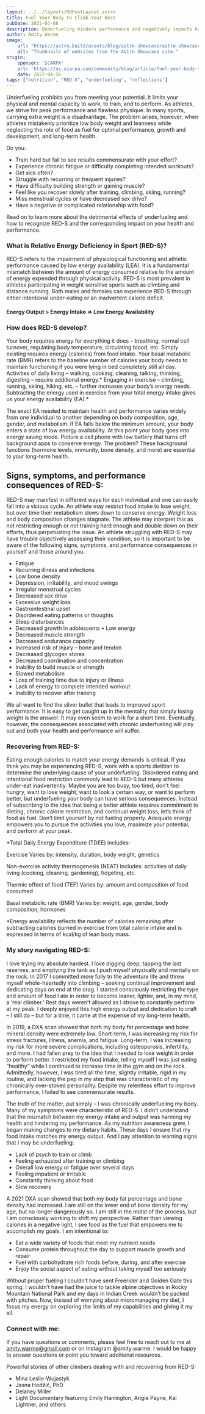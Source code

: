 ```yaml
---
layout: ../../layouts/MdPostLayout.astro
title: Fuel Your Body to Climb Your Best
pubDate: 2022-07-08
description: Underfueling hinders performance and negatively impacts health 
author: Amity Warme
image: 
    url: "https://astro.build/assets/blog/astro-showcase/astro-showcase-screenshot.jpg"
    alt: "Thumbnails of websites from the Astro Showcase site."
origin: 
    sponsor: 'SCARPA'
    url: 'https://us.scarpa.com/community/blog/article/fuel-your-body-to-climb-your-best'
    date: 2022-04-26
tags: ["nutrition", "RED-S", "underfueling", "reflections"]
---
```


Underfueling prohibits you from meeting your potential. It limits your physical and mental capacity to work, to train, and to perform. As athletes, we strive for peak performance and flawless physique. In many sports, carrying extra weight is a disadvantage. The problem arises, however, when athletes mistakenly prioritize low body weight and leanness while neglecting the role of food as fuel for optimal performance, growth and development, and long-term health.

Do you:

* Train hard but fail to see results commensurate with your effort?
* Experience chronic fatigue or difficulty completing intended workouts?
* Get sick often?
* Struggle with recurring or frequent injuries?
* Have difficulty building strength or gaining muscle?
* Feel like you recover slowly after training, climbing, skiing, running?
* Miss menstrual cycles or have decreased sex drive?
* Have a negative or complicated relationship with food?

Read on to learn more about the detrimental effects of underfueling and how to recognize RED-S and the corresponding impact on your health and performance.

### What is Relative Energy Deficiency in Sport (RED-S)?

RED-S refers to the impairment of physiological functioning and athletic performance caused by low energy availability (LEA). It is a fundamental mismatch between the amount of energy consumed relative to the amount of energy expended through physical activity. RED-S is most prevalent in athletes participating in weight sensitive sports such as climbing and distance running. Both males and females can experience RED-S through either intentional under-eating or an inadvertent calorie deficit.

#### Energy Output > Energy Intake => Low Energy Availability

### How does RED-S develop?

Your body requires energy for everything it does – breathing, normal cell turnover, regulating body temperature, circulating blood, etc. Simply existing requires energy (calories) from food intake. Your basal metabolic rate (BMR) refers to the baseline number of calories your body needs to maintain functioning if you were lying in bed completely still all day. Activities of daily living – walking, cooking, cleaning, talking, thinking, digesting – require additional energy.* Engaging in exercise – climbing, running, skiing, hiking, etc. – further increases your body’s energy needs. Subtracting the energy used in exercise from your total energy intake gives us your energy availability (EA).*

The exact EA needed to maintain health and performance varies widely from one individual to another depending on body composition, age, gender, and metabolism. If EA falls below the minimum amount, your body enters a state of low energy availability. At this point your body goes into energy saving mode. Picture a cell phone with low battery that turns off background apps to conserve energy. The problem? These background functions (hormone levels, immunity, bone density, and more) are essential to your long-term health.

## Signs, symptoms, and performance consequences of RED-S:

RED-S may manifest in different ways for each individual and one can easily fall into a vicious cycle. An athlete may restrict food intake to lose weight, but over time their metabolism slows down to conserve energy. Weight loss and body composition changes stagnate. The athlete may interpret this as not restricting enough or not training hard enough and double down on their efforts, thus perpetuating the issue. An athlete struggling with RED-S may have trouble objectively assessing their condition, so it is important to be aware of the following signs, symptoms, and performance consequences in yourself and those around you.

* Fatigue
* Recurring illness and infections
* Low bone density
* Depression, irritability, and mood swings
* Irregular menstrual cycles
* Decreased sex drive
* Excessive weight loss
* Gastrointestinal upset
* Disordered eating patterns or thoughts
* Sleep disturbances
* Decreased growth in adolescents • Low energy
* Decreased muscle strength
* Decreased endurance capacity
* Increased risk of injury – bone and tendon
* Decreased glycogen stores
* Decreased coordination and concentration
* Inability to build muscle or strength
* Slowed metabolism
* Loss of training time due to injury or illness
* Lack of energy to complete intended workout
* Inability to recover after training

We all want to find the silver bullet that leads to improved sport performance. It is easy to get caught up in the mentality that simply losing weight is the answer. It may even seem to work for a short time. Eventually, however, the consequences associated with chronic underfueling will play out and both your health and performance will suffer.

### Recovering from RED-S:

Eating enough calories to match your energy demands is critical. If you think you may be experiencing RED-S, work with a sports dietitian to determine the underlying cause of your underfueling. Disordered eating and intentional food restriction commonly lead to RED-S but many athletes under-eat inadvertently. Maybe you are too busy, too tired, don’t feel hungry, want to lose weight, want to look a certain way, or want to perform better, but underfueling your body can have serious consequences. Instead of subscribing to the idea that being a better athlete requires commitment to dieting, chronic calorie restriction, and continual weight loss, let’s think of food as fuel. Don’t limit yourself by not fueling properly. Adequate energy empowers you to pursue the activities you love, maximize your potential, and perform at your peak.

*Total Daily Energy Expenditure (TDEE) includes:

Exercise Varies by: intensity, duration, body weight, genetics

Non-exercise activity thermogenesis (NEAT) Includes: activities of daily living (cooking, cleaning, gardening), fidgeting, etc.

Thermic effect of food (TEF) Varies by: amount and composition of food consumed

Basal metabolic rate (BMR) Varies by: weight, age, gender, body composition, hormones

*Energy availability reflects the number of calories remaining after subtracting calories burned in exercise from total calorie intake and is expressed in terms of kcal/kg of lean body mass.

### My story navigating RED-S:

I love trying my absolute hardest. I love digging deep, tapping the last reserves, and emptying the tank as I push myself physically and mentally on the rock. In 2017 I committed more fully to the adventure life and threw myself whole-heartedly into climbing – seeking continual improvement and dedicating days on end at the crag. I started consciously restricting the type and amount of food I ate in order to become leaner, lighter, and, in my mind, a ‘real climber.’ Rest days weren’t allowed as I strove to constantly perform at my peak. I deeply enjoyed this high energy output and dedication to craft – I still do – but for a time, it came at the expense of my long-term health.

In 2019, a DXA scan showed that both my body fat percentage and bone mineral density were extremely low. Short-term, I was increasing my risk for stress fractures, illness, anemia, and fatigue. Long-term, I was increasing my risk for more severe complications, including osteoporosis, infertility, and more. I had fallen prey to the idea that I needed to lose weight in order to perform better. I restricted my food intake, telling myself I was just eating “healthy” while I continued to increase time in the gym and on the rock. Admittedly, however, I was tired all the time, slightly irritable, rigid in my routine, and lacking the pep in my step that was characteristic of my chronically over-stoked personality. Despite my relentless effort to improve performance, I failed to see commensurate results.

The truth of the matter, put simply – I was chronically underfueling my body. Many of my symptoms were characteristic of RED-S. I didn’t understand that the mismatch between my energy intake and output was harming my health and hindering my performance. As my nutrition awareness grew, I began making changes to my dietary habits. These days I ensure that my food intake matches my energy output. And I pay attention to warning signs that I may be underfueling:

* Lack of psych to train or climb
* Feeling exhausted after training or climbing
* Overall low energy or fatigue over several days
* Feeling impatient or irritable
* Constantly thinking about food
* Slow recovery

A 2021 DXA scan showed that both my body fat percentage and bone density had increased. I am still on the lower end of bone density for my age, but no longer dangerously so. I am still in the midst of the process, but I am consciously working to shift my perspective. Rather than viewing calories in a negative light, I see food as the fuel that empowers me to accomplish my goals. I am intentional to:

* Eat a wide variety of foods that meet my nutrient needs
* Consume protein throughout the day to support muscle growth and repair
* Fuel with carbohydrate rich foods before, during, and after exercise
* Enjoy the social aspect of eating without taking myself too seriously

Without proper fueling I couldn’t have sent Freerider and Golden Gate this spring. I wouldn’t have had the juice to tackle alpine objectives in Rocky Mountain National Park and my days in Indian Creek wouldn’t be packed with pitches. Now, instead of worrying about micromanaging my diet, I focus my energy on exploring the limits of my capabilities and giving it my all.

### Connect with me:

If you have questions or comments, please feel free to reach out to me at amity.warme@gmail.com or on Instagram @amity.warme. I would be happy to answer questions or point you toward additional resources.

Powerful stories of other climbers dealing with and recovering from RED-S:

* Mina Leslie-Wujastyk
* Jasna Hodžić, PhD
* Delaney Miller
* Light Documentary featuring Emily Harrington, Angie Payne, Kai Lightner, and others
